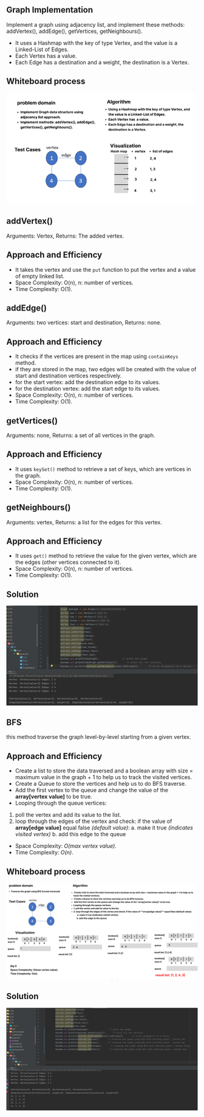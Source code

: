 ## Graph Implementation

Implement a graph using adjacency list, and implement these methods: addVertex(), addEdge(), getVertices, getNeighbours().
- It uses a Hashmap with the key of type Vertex, and the value is a Linked-List of Edges.
- Each Vertex has  a value.
- Each Edge has a destination and a weight, the destination is a Vertex.

## Whiteboard process
![whiteboard](../assets/cc35-whiteboard.png)

## addVertex()
Arguments: Vertex, Returns: The added vertex.

## Approach and Efficiency
- It takes the vertex and use the `put` function to put the vertex and a value of empty linked list.
- Space Complexity: O(n), n: number of vertices.
- Time Complexity: O(1).

## addEdge()
Arguments: two vertices: start and destination, Returns: none.

## Approach and Efficiency
- It checks if the vertices are present in the map using `containKeys` method.
- if they are stored in the map, two edges will be created with the value of start and destination vertices respectively.
- for the start vertex: add the destination edge to its values.
- for the destination vertex: add the start edge to its values.
- Space Complexity: O(n), n: number of vertices.
- Time Complexity: O(1).

## getVertices()
Arguments: none, Returns: a set of all vertices in the graph.

## Approach and Efficiency
- It uses `keySet()` method to retrieve a set of keys, which are vertices in the graph.
- Space Complexity: O(n), n: number of vertices.
- Time Complexity: O(1).

## getNeighbours()
Arguments: vertex, Returns: a list for the edges for this vertex.

## Approach and Efficiency
- It uses `get()` method to retrieve the value for the given vertex, which are the edges (other vertices connected to it).
- Space Complexity: O(n), n: number of vertices.
- Time Complexity: O(1).


## Solution
![solution](../assets/cc35-sol.png)

## BFS
this method traverse the graph level-by-level starting from a given vertex.

## Approach and Efficiency
- Create a list to store the data traversed and a boolean array with size = maximum value in the graph + 1 to help us to track the visited vertices.
- Create a Queue to store the vertices and help us to do BFS traverse.
- Add the first vertex to the queue and change the value of the **array[vertex value]** to be true. 
- Looping through the queue vertices:
1. poll the vertex and add its value to the list.
2. loop through the edges of the vertex and check: if the value of **array[edge value]** equal false *(default value)*:
 a. make it true *(indicates visited vertex)*
 b. add this edge to the queue

- Space Complexity: *O(max vertex value)*.
- Time Complexity: *O(n)*.

## Whiteboard process
![whiteboard](../assets/cc36-whiteboard.png)

## Solution
![solution](../assets/cc36-sol.png)